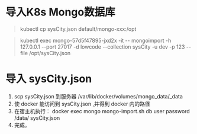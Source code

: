 
# 导入K8s Mongo数据库

>kubectl cp sysCity.json default/mongo-xxx:/opt

>kubectl exec mongo-57d5f47895-jxd2x -it -- mongoimport -h 127.0.0.1 --port 27017 -d lowcode --collection sysCity -u dev -p 123  --file /opt/sysCity.json

# 导入 sysCity.json

1. scp sysCity.json 到服务器 /var/lib/docker/volumes/mongo_data/_data
2. 使 docker 能访问到 sysCity.json ,并得到 docker 内的路径
3. 在宿主机执行： docker exec mongo mongo-import.sh db user password /data/ sysCity.json
4. 完成。